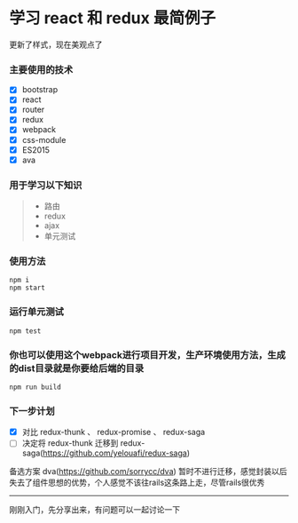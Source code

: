 # 学习 react 和 redux 最简例子


更新了样式，现在美观点了


### 主要使用的技术
- [x] bootstrap
- [x] react
- [x] router
- [x] redux
- [x] webpack
- [x] css-module
- [x] ES2015
- [x] ava

### 用于学习以下知识
> * 路由
> * redux
> * ajax
> * 单元测试

### 使用方法
```
npm i
npm start
```

### 运行单元测试
```
npm test
```

### 你也可以使用这个webpack进行项目开发，生产环境使用方法，生成的dist目录就是你要给后端的目录
```
npm run build
```

### 下一步计划
- [x] 对比 redux-thunk 、 redux-promise 、 redux-saga
- [ ] 决定将 redux-thunk 迁移到 redux-saga(https://github.com/yelouafi/redux-saga)

备选方案 dva(https://github.com/sorrycc/dva) 暂时不进行迁移，感觉封装以后失去了组件思想的优势，个人感觉不该往rails这条路上走，尽管rails很优秀

------
刚刚入门，先分享出来，有问题可以一起讨论一下